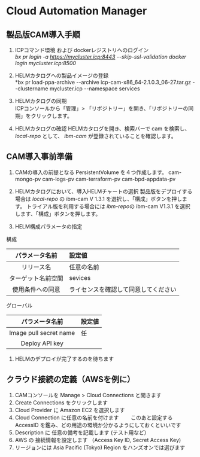 
# Cloud Automation Manager

## 製品版CAM導入手順
1. ICPコマンド環境 および dockerレジストリへのログイン<br>
  *bx pr login -a https://mycluster.icp:8443 --skip-ssl-validation*
  *docker login mycluster.icp:8500*
    
1. HELMカタログへの製品イメージの登録<br>
  *bx pr load-ppa-archive --archive icp-cam-x86_64-2.1.0.3_06-27.tar.gz --clustername mycluster.icp --namespace services
  
1. HELMカタログの同期<br>
  ICPコンソールから「管理」> 「リポジトリー」を開き、「リポジトリーの同期」をクリックします。

1. HELMカタログの確認
  HELMカタログを開き、検索バーで cam を検索し、*local-repo* として、 *ibm-cam* が登録されていることを確認します。
  
  
## CAM導入事前準備
1. CAMの導入の前提となる PersistentVolume を４つ作成します。
  cam-mongo-pv
  cam-logs-pv
  cam-terraform-pv
  cam-bpd-appdata-pv
 
 
1. HELMカタログにおいて、導入HELMチャートの選択
  製品版をデプロイする場合は *local-repo* の ibm-cam V 1.3.1 を選択し、「構成」ボタンを押します。
  トライアル版を利用する場合には *ibm-repo*の ibm-cam V1.3.1 を選択します、「構成」ボタンを押します。
  
1. HELM構成パラメータの指定

  構成
  

  |パラメータ名前|設定値|
  |:-----:|:-----|
  |リリース名| 任意の名前 |
  |ターゲット名前空間| sevices |
  |使用条件への同意| ライセンスを確認して同意してください |
  
  グローバル
  
  |パラメータ名前|設定値|
  |:-----:|:-----|
  |Image pull secret name| 任 |
  |Deploy API key| |
  
1. HELMのデプロイが完了するのを待ちます

## クラウド接続の定義（AWSを例に）
1. CAMコンソールを Manage > Cloud Connections と開きます
1. Create Connections をクリックします
 1. Cloud Provider に Amazon EC2 を選択します
 1. Cloud Connection に任意の名前を付けます
 　　このあと設定する AccessID を鑑み、どの用途の環境か分かるようにしておくといいです
 1. Description に 任意の備考を記載します (テスト用など）
 1. AWS の 接続情報を設定します （Access Key ID, Secret Access Key)
 1. リージョンには Asia Pacific (Tokyo) Region をハンズオンでは選びます
  
  
